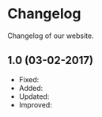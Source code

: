 # Changelog
Changelog of our website.

## 1.0 (03-02-2017)
- Fixed:
- Added:
- Updated:
- Improved:

